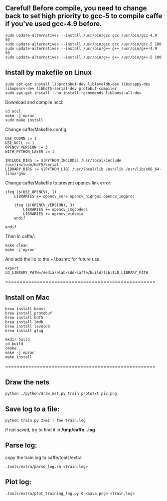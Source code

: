 ## Careful! Before compile, you need to change back to set high priority to gcc-5 to compile caffe if you've used gcc-4.9 before.
```
sudo update-alternatives --install /usr/bin/gcc gcc /usr/bin/gcc-4.9 50
sudo update-alternatives --install /usr/bin/gcc gcc /usr/bin/gcc-5 100
sudo update-alternatives --install /usr/bin/g++ g++ /usr/bin/g++-4.9 50
sudo update-alternatives --install /usr/bin/g++ g++ /usr/bin/g++-5 100
```
## Install by makefile on Linux
```
sudo apt-get install libprotobuf-dev libleveldb-dev libsnappy-dev libopencv-dev libhdf5-serial-dev protobuf-compiler
sudo apt-get install --no-install-recommends libboost-all-dev
```
Download and compile nccl:
```
cd nccl
make -j`nproc`
sudo make install
```
Change caffe/Makefile.config:
```
USE_CUDNN := 1
USE_NCCL := 1
OPENCV_VERSION := 3
WITH_PYTHON_LAYER := 1

INCLUDE_DIRS := $(PYTHON_INCLUDE) /usr/local/include  /usr/include/hdf5/serial 
LIBRARY_DIRS := $(PYTHON_LIB) /usr/local/lib /usr/lib /usr/lib/x86_64-linux-gnu 
```
Change caffe/Makefile to prevent opencv link error:
```
ifeq ($(USE_OPENCV), 1)
	LIBRARIES += opencv_core opencv_highgui opencv_imgproc 

	ifeq ($(OPENCV_VERSION), 3)
		LIBRARIES += opencv_imgcodecs
		LIBRARIES += opencv_videoio
	endif
		
endif
```
Then in caffe/:
```
make clean
make -j`nproc`
```
And add the lib to the ~/.bashrc for future use:
```
export LD_LIBRARY_PATH=/media/elab/sdd/caffe/build/lib:$LD_LIBRARY_PATH
```
====================================================
## Install on Mac
```
brew install boost
brew install protobuf
brew install hdf5
brew install lmdb
brew install leveldb
brew install glog
```
```
mkdir build
cd build
cmake ..
make -j`nproc`
make install
```
====================================================
## Draw the nets
```
python ./python/draw_net.py train.prototxt pic.png
```

## Save log to a file:
```
python train.py 2>&1 | tee train.log
```
if not saved, try to find it in **/tmp/caffe.***.***.log**

## Parse log:
copy the train.log to caffe/tools/extra
```
.tools/extra/parse_log.sh <train.log>
```

## Plot log:
```
.tools/extra/plot_training_log.py 0 <save.png> <train.log>
```
